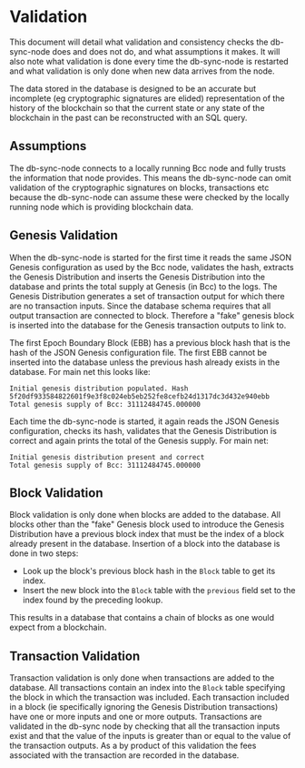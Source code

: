 # Validation

This document will detail what validation and consistency checks the db-sync-node does and does
not do, and what assumptions it makes. It will also note what validation is done every time
the db-sync-node is restarted and what validation is only done when new data arrives from the
node.

The data stored in the database is designed to be an accurate but incomplete (eg cryptographic
signatures are elided) representation of the history of the blockchain so that the current
state or any state of the blockchain in the past can be reconstructed with an SQL query.


## Assumptions

The db-sync-node connects to a locally running Bcc node and fully trusts the information that node
provides. This means the db-sync-node can omit validation of the cryptographic signatures on blocks,
transactions etc because the db-sync-node can assume these were checked by the locally running node
which is providing blockchain data.


## Genesis Validation

When the db-sync-node is started for the first time it reads the same JSON Genesis configuration as
used by the Bcc node, validates the hash, extracts the Genesis Distribution and inserts the
Genesis Distribution into the database and prints the total supply at Genesis (in Bcc) to the logs.
The Genesis Distribution generates a set of transaction output for which there are no transaction
inputs. Since the database schema requires that all output transaction are connected to block.
Therefore a "fake" genesis block is inserted into the database for the Genesis transaction outputs
to link to.

The first Epoch Boundary Block (EBB) has a previous block hash that is the hash of the JSON Genesis
configuration file. The first EBB cannot be inserted into the database unless the previous hash
already exists in the database. For main net this looks like:
```
Initial genesis distribution populated. Hash 5f20df933584822601f9e3f8c024eb5eb252fe8cefb24d1317dc3d432e940ebb
Total genesis supply of Bcc: 31112484745.000000
```

Each time the db-sync-node is started, it again reads the JSON Genesis configuration, checks its hash,
validates that the Genesis Distribution is correct and again prints the total of the Genesis supply.
For main net:
```
Initial genesis distribution present and correct
Total genesis supply of Bcc: 31112484745.000000
```


## Block Validation

Block validation is only done when blocks are added to the database. All blocks other than the
"fake" Genesis block used to introduce the Genesis Distribution have a previous block index that
must be the index of a block already present in the database. Insertion of a block into the
database is done in two steps:

* Look up the block's previous block hash in the `Block` table to get its index.
* Insert the new block into the `Block` table with the `previous` field set to the index found
  by the preceding lookup.

This results in a database that contains a chain of blocks as one would expect from a blockchain.


## Transaction Validation

Transaction validation is only done when transactions are added to the database. All transactions
contain an index into the `Block` table specifying the block in which the transaction was included.
Each transaction included in a block (ie specifically ignoring the Genesis Distribution
transactions) have one or more inputs and one or more outputs. Transactions are validated in the
db-sync node by checking that all the transaction inputs exist and that the value of the inputs
is greater than or equal to the value of the transaction outputs. As a by product of this validation
the fees associated with the transaction are recorded in the database.

